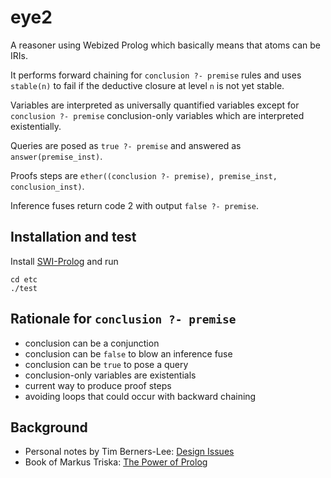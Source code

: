 # eye2

A reasoner using Webized Prolog which basically means that atoms can be IRIs.

It performs forward chaining for `conclusion ?- premise` rules and uses `stable(n)`
to fail if the deductive closure at level `n` is not yet stable.

Variables are interpreted as universally quantified variables except for
`conclusion ?- premise` conclusion-only variables which are interpreted existentially.

Queries are posed as `true ?- premise` and answered as `answer(premise_inst)`.

Proofs steps are `ether((conclusion ?- premise), premise_inst, conclusion_inst)`.

Inference fuses return code 2 with output `false ?- premise`.

## Installation and test

Install [SWI-Prolog](https://www.swi-prolog.org/Download.html) and run

```
cd etc
./test
```

## Rationale for `conclusion ?- premise`

- conclusion can be a conjunction
- conclusion can be `false` to blow an inference fuse
- conclusion can be `true` to pose a query
- conclusion-only variables are existentials
- current way to produce proof steps
- avoiding loops that could occur with backward chaining


## Background

- Personal notes by Tim Berners-Lee: [Design Issues](https://www.w3.org/DesignIssues/)
- Book of Markus Triska: [The Power of Prolog](https://www.metalevel.at/prolog)

